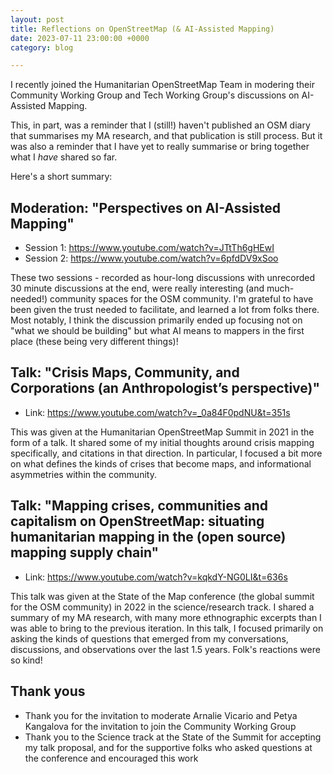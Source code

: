 ```yaml
---
layout: post
title: Reflections on OpenStreetMap (& AI-Assisted Mapping)
date: 2023-07-11 23:00:00 +0000
category: blog

---
```

I recently joined the Humanitarian OpenStreetMap Team in modering their Community Working Group and Tech Working Group's discussions on AI-Assisted Mapping.

This, in part, was a reminder that I (still!) haven't published an OSM diary that summarises my MA research, and that publication is still process. But it was also a reminder that I have yet to really summarise or bring together what I _have_ shared so far. 

Here's a short summary:

## Moderation: "Perspectives on AI-Assisted Mapping"

- Session 1: https://www.youtube.com/watch?v=JTtTh6gHEwI
- Session 2: https://www.youtube.com/watch?v=6pfdDV9xSoo

These two sessions - recorded as hour-long discussions with unrecorded 30 minute discussions at the end, were really interesting (and much-needed!) community spaces for the OSM community. I'm grateful to have been given the trust needed to facilitate, and learned a lot from folks there. Most notably, I think the discussion primarily ended up focusing not on "what we should be building" but what AI means to mappers in the first place (these being very different things)!

## Talk: "Crisis Maps, Community, and Corporations (an Anthropologist’s perspective)"
- Link: https://www.youtube.com/watch?v=_0a84F0pdNU&t=351s

This was given at the Humanitarian OpenStreetMap Summit in 2021 in the form of a talk. It shared some of my initial thoughts around crisis mapping specifically, and citations in that direction. In particular, I focused a bit more on what defines the kinds of crises that become maps, and informational asymmetries within the community.

## Talk: "Mapping crises, communities and capitalism on OpenStreetMap: situating humanitarian mapping in the (open source) mapping supply chain"
- Link: https://www.youtube.com/watch?v=kqkdY-NG0LI&t=636s

This talk was given at the State of the Map conference (the global summit for the OSM community) in 2022 in the science/research track. I shared a summary of my MA research, with many more ethnographic excerpts than I was able to bring to the previous iteration. In this talk, I focused primarily on asking the kinds of questions that emerged from my conversations, discussions, and observations over the last 1.5 years. Folk's reactions were so kind!

## Thank yous
- Thank you for the invitation to moderate Arnalie Vicario and Petya Kangalova for the invitation to join the Community Working Group
- Thank you to the Science track at the State of the Summit for accepting my talk proposal, and for the supportive folks who asked questions at the conference and encouraged this work